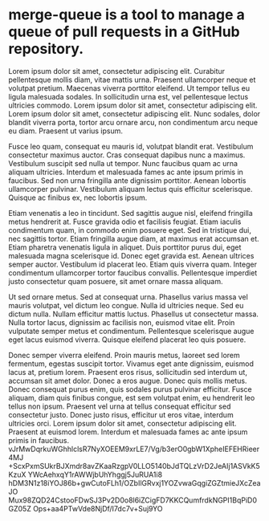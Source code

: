 # merge-queue is a tool to manage a queue of pull requests in a GitHub repository.
Lorem ipsum dolor sit amet, consectetur adipiscing elit. Curabitur pellentesque mollis diam, vitae mattis urna. Praesent ullamcorper neque et volutpat pretium. Maecenas viverra porttitor eleifend. Ut tempor tellus eu ligula malesuada sodales. In sollicitudin urna est, vel pellentesque lectus ultricies commodo. Lorem ipsum dolor sit amet, consectetur adipiscing elit. Lorem ipsum dolor sit amet, consectetur adipiscing elit. Nunc sodales, dolor blandit viverra porta, tortor arcu ornare arcu, non condimentum arcu neque eu diam. Praesent ut varius ipsum.

Fusce leo quam, consequat eu mauris id, volutpat blandit erat. Vestibulum consectetur maximus auctor. Cras consequat dapibus nunc a maximus. Vestibulum suscipit sed nulla ut tempor. Nunc faucibus quam ac urna aliquam ultricies. Interdum et malesuada fames ac ante ipsum primis in faucibus. Sed non urna fringilla ante dignissim porttitor. Aenean lobortis ullamcorper pulvinar. Vestibulum aliquam lectus quis efficitur scelerisque. Quisque ac finibus ex, nec lobortis ipsum.

Etiam venenatis a leo in tincidunt. Sed sagittis augue nisl, eleifend fringilla metus hendrerit at. Fusce gravida odio et facilisis feugiat. Etiam iaculis condimentum quam, in commodo enim posuere eget. Sed in tristique dui, nec sagittis tortor. Etiam fringilla augue diam, at maximus erat accumsan et. Etiam pharetra venenatis ligula in aliquet. Duis porttitor purus dui, eget malesuada magna scelerisque id. Donec eget gravida est. Aenean ultrices semper auctor. Vestibulum id placerat leo. Etiam quis viverra quam. Integer condimentum ullamcorper tortor faucibus convallis. Pellentesque imperdiet justo consectetur quam posuere, sit amet ornare massa aliquam.

Ut sed ornare metus. Sed at consequat urna. Phasellus varius massa vel mauris volutpat, vel dictum leo congue. Nulla id ultricies neque. Sed eu dictum nulla. Nullam efficitur mattis luctus. Phasellus ut consectetur massa. Nulla tortor lacus, dignissim ac facilisis non, euismod vitae elit. Proin vulputate semper metus et condimentum. Pellentesque scelerisque augue eget lacus euismod viverra. Quisque eleifend placerat leo quis posuere.

Donec semper viverra eleifend. Proin mauris metus, laoreet sed lorem fermentum, egestas suscipit tortor. Vivamus eget ante dignissim, euismod lacus at, pretium lorem. Praesent eros risus, sollicitudin sed interdum ut, accumsan sit amet dolor. Donec a eros augue. Donec quis mollis metus. Donec consequat purus enim, quis sodales purus pulvinar efficitur. Fusce aliquam, diam quis finibus congue, est sem volutpat enim, eu hendrerit leo tellus non ipsum. Praesent vel urna at tellus consequat efficitur sed consectetur justo. Donec justo risus, efficitur ut eros vitae, interdum ultricies orci. Lorem ipsum dolor sit amet, consectetur adipiscing elit. Praesent at euismod lorem. Interdum et malesuada fames ac ante ipsum primis in faucibus.
vJrMwDqrkuWGhhlclsR7NyXOEEM9xrLE7/Vg/b3erO0gbW1XpheIEFEHRieer4MJ
+ScxPxmSUkrBJXmdr8avZKaaRzgpV0LLO5140bJdTQLzVrD2JeAIj1ASVkK5KzuX
YWcAehxqY1rAWWjbUhYhggj5JuRUA1i8
hDM3N1z18iYOJ86b+gwCutoFLh1/OZbIlGRvxj1YOZvwaGqgiZGZtmieJXcZeaJO
Mux98ZQD24CstooFDwSJ3Pv2D0o8l6iZCigFD7KKCQumfrdkNGPI1BqPiD0GZ05Z
Ops+aa4PTwVde8NjDf/I7dc7v+Suj9YO
